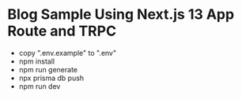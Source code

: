 # Blog Sample Using Next.js 13 App Route and TRPC

- copy ".env.example" to ".env"
- npm install
- npm run generate
- npx prisma db push
- npm run dev
